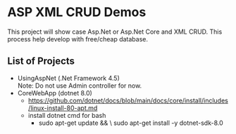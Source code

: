 # ASP XML CRUD Demos

This project will show case Asp.Net or Asp.Net Core and XML CRUD. This process help develop with free/cheap database.

## List of Projects

- UsingAspNet (.Net Framework 4.5)\
Note: Do not use Admin controller for now.
- CoreWebApp (dotnet 8.0)
  - <https://github.com/dotnet/docs/blob/main/docs/core/install/includes/linux-install-80-apt.md>
  - install dotnet cmd for bash
    - sudo apt-get update && \ sudo apt-get install -y dotnet-sdk-8.0
